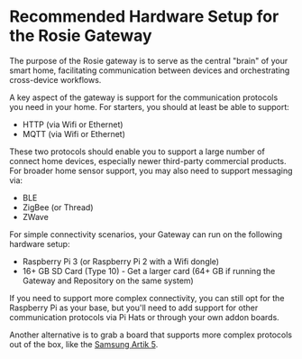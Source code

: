 # Recommended Hardware Setup for the Rosie Gateway

The purpose of the Rosie gateway is to serve as the central "brain" of your smart home, facilitating communication between devices and orchestrating cross-device workflows.

A key aspect of the gateway is support for the communication protocols you need in your home. For starters, you should at least be able to support:

- HTTP (via Wifi or Ethernet)
- MQTT (via Wifi or Ethernet)

These two protocols should enable you to support a large number of connect home devices, especially newer third-party commercial products. For broader home sensor support, you may also need to support messaging via:

- BLE
- ZigBee (or Thread)
- ZWave

For simple connectivity scenarios, your Gateway can run on the following hardware setup:

- Raspberry Pi 3 (or Raspberry Pi 2 with a Wifi dongle)
- 16+ GB SD Card (Type 10) - Get a larger card (64+ GB if running the Gateway and Repository on the same system)

If you need to support more complex connectivity, you can still opt for the Raspberry Pi as your base, but you'll need to add support for other communication protocols via Pi Hats or through your own addon boards.

Another alternative is to grab a board that supports more complex protocols out of the box, like the [Samsung Artik 5](http://www.digikey.com/product-detail/en/samsung-semiconductor-inc/SIP-KITNXB001/1510-1316-ND/5825102).